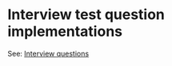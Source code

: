 # Interview test question implementations

See: [Interview questions](https://www.theforage.com/blog/interview-questions/coding-interview-questions)
